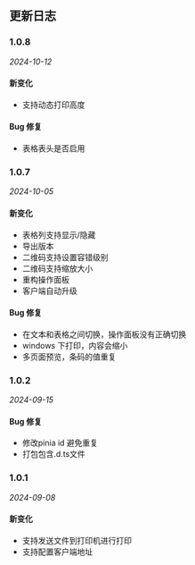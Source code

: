 ## 更新日志


### 1.0.8

_2024-10-12_

#### 新变化

- 支持动态打印高度

#### Bug 修复

- 表格表头是否启用

### 1.0.7

_2024-10-05_

#### 新变化

- 表格列支持显示/隐藏
- 导出版本
- 二维码支持设置容错级别
- 二维码支持缩放大小
- 重构操作面板
- 客户端自动升级

#### Bug 修复

- 在文本和表格之间切换，操作面板没有正确切换
- windows 下打印，内容会缩小
- 多页面预览，条码的值重复

### 1.0.2

_2024-09-15_

#### Bug 修复

- 修改pinia id 避免重复
- 打包包含.d.ts文件

### 1.0.1

_2024-09-08_

#### 新变化

- 支持发送文件到打印机进行打印
- 支持配置客户端地址

